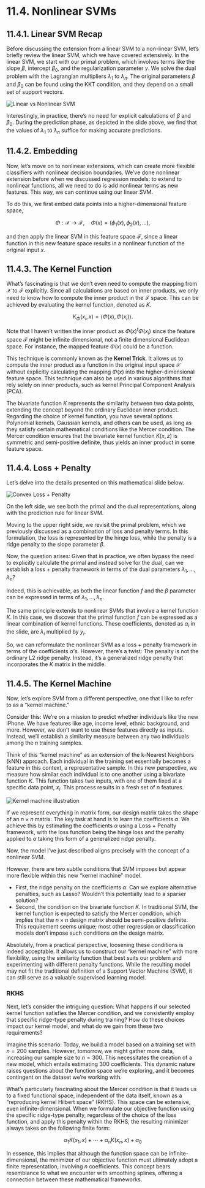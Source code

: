 # 11.4. Nonlinear SVMs

## 11.4.1. Linear SVM Recap

Before discussing the extension from a linear SVM to a non-linear SVM, let’s briefly review the linear SVM, which we have covered extensively. In the linear SVM, we start with our primal problem, which involves terms like the slope $`\beta`$, intercept $`\beta_0`$, and the regularization parameter $`\gamma`$. We solve the dual problem with the Lagrangian multipliers $`\lambda_1`$ to $`\lambda_n`$. The original parameters $`\beta`$ and $`\beta_0`$ can be found using the KKT condition, and they depend on a small set of support vectors.

![Linear vs Nonlinear SVM](../_images/w11_linear_nonlinear_SVM.png)

Interestingly, in practice, there’s no need for explicit calculations of $`\beta`$ and $`\beta_0`$. During the prediction phase, as depicted in the slide above, we find that the values of $`\lambda_1`$ to $`\lambda_n`$ suffice for making accurate predictions.

## 11.4.2. Embedding

Now, let’s move on to nonlinear extensions, which can create more flexible classifiers with nonlinear decision boundaries. We’ve done nonlinear extension before when we discussed regression models: to extend to nonlinear functions, all we need to do is add nonlinear terms as new features. This way, we can continue using our linear SVM.

To do this, we first embed data points into a higher-dimensional feature space,

```math
\Phi : \mathcal{X} \rightarrow \mathcal{F}, \quad \Phi(x) = (\phi_1(x), \phi_2(x), \dots ),
```

and then apply the linear SVM in this feature space $`\mathcal{F}`$, since a linear function in this new feature space results in a nonlinear function of the original input $`x`$.

## 11.4.3. The Kernel Function

What’s fascinating is that we don’t even need to compute the mapping from $`\mathcal{X}`$ to $`\mathcal{F}`$ explicitly. Since all calculations are based on inner products, we only need to know how to compute the inner product in the $`\mathcal{F}`$ space. This can be achieved by evaluating the kernel function, denoted as $`K`$.

```math
K_{\Phi}(x_i, x) = \langle \Phi(x), \Phi(x_i) \rangle.
```

Note that I haven’t written the inner product as $`\Phi(x)^t \Phi(x_i)`$ since the feature space $`\mathcal{F}`$ might be infinite dimensional, not a finite dimensional Euclidean space. For instance, the mapped feature $`\Phi(x)`$ could be a function.

This technique is commonly known as the **Kernel Trick**. It allows us to compute the inner product as a function in the original input space $`\mathcal{X}`$ without explicitly calculating the mapping $`\Phi(x)`$ into the higher-dimensional feature space. This technique can also be used in various algorithms that rely solely on inner products, such as kernel Principal Component Analysis (PCA).

The bivariate function $`K`$ represents the similarity between two data points, extending the concept beyond the ordinary Euclidean inner product. Regarding the choice of kernel function, you have several options. Polynomial kernels, Gaussian kernels, and others can be used, as long as they satisfy certain mathematical conditions like the Mercer condition. The Mercer condition ensures that the bivariate kernel function $`K(x, z)`$ is symmetric and semi-positive definite, thus yields an inner product in some feature space.

## 11.4.4. Loss + Penalty

Let’s delve into the details presented on this mathematical slide below.

![Convex Loss + Penalty](../_images/w11_convex_penalty.png)

On the left side, we see both the primal and the dual representations, along with the prediction rule for linear SVM.

Moving to the upper right side, we revisit the primal problem, which we previously discussed as a combination of loss and penalty terms. In this formulation, the loss is represented by the hinge loss, while the penalty is a ridge penalty to the slope parameter $`\beta`$.

Now, the question arises: Given that in practice, we often bypass the need to explicitly calculate the primal and instead solve for the dual, can we establish a loss + penalty framework in terms of the dual parameters $`\lambda_1, \dots, \lambda_n`$?

Indeed, this is achievable, as both the linear function $`f`$ and the $`\beta`$ parameter can be expressed in terms of $`\lambda_1, \dots, \lambda_n`$.

The same principle extends to nonlinear SVMs that involve a kernel function $`K`$. In this case, we discover that the primal function $`f`$ can be expressed as a linear combination of kernel functions. These coefficients, denoted as $`\alpha_i`$ in the slide, are $`\lambda_i`$ multiplied by $`y_i`$.

So, we can reformulate the nonlinear SVM as a loss + penalty framework in terms of the coefficients $`\alpha`$’s. However, there’s a twist: The penalty is not the ordinary L2 ridge penalty. Instead, it’s a generalized ridge penalty that incorporates the $`K`$ matrix in the middle.

## 11.4.5. The Kernel Machine

Now, let’s explore SVM from a different perspective, one that I like to refer to as a “kernel machine.”

Consider this: We’re on a mission to predict whether individuals like the new iPhone. We have features like age, income level, ethnic background, and more. However, we don’t want to use these features directly as inputs. Instead, we’ll establish a similarity measure between any two individuals among the $`n`$ training samples.

Think of this “kernel machine” as an extension of the k-Nearest Neighbors (kNN) approach. Each individual in the training set essentially becomes a feature in this context, a representative sample. In this new perspective, we measure how similar each individual is to one another using a bivariate function $`K`$. This function takes two inputs, with one of them fixed at a specific data point, $`x_i`$. This process results in a fresh set of $`n`$ features.

![Kernel machine illustration](../_images/w11_kernel_machine.png)

If we represent everything in matrix form, our design matrix takes the shape of an $`n \times n`$ matrix. The key task at hand is to learn the coefficients $`\alpha`$. We achieve this by estimating the coefficients $`\alpha`$ using a Loss + Penalty framework, with the loss function being the hinge loss and the penalty applied to $`\alpha`$ taking this form of a generalized ridge penalty.

Now, the model I’ve just described aligns precisely with the concept of a nonlinear SVM.

However, there are two subtle conditions that SVM imposes but appear more flexible within this new “kernel machine” model.

- First, the ridge penalty on the coefficients $`\alpha`$. Can we explore alternative penalties, such as Lasso? Wouldn’t this potentially lead to a sparser solution?
- Second, the condition on the bivariate function $`K`$. In traditional SVM, the kernel function is expected to satisfy the Mercer condition, which implies that the $`n \times n`$ design matrix should be semi-positive definite. This requirement seems unique; most other regression or classification models don’t impose such conditions on the design matrix.

Absolutely, from a practical perspective, loosening these conditions is indeed acceptable. It allows us to construct our “kernel machine” with more flexibility, using the similarity function that best suits our problem and experimenting with different penalty functions. While the resulting model may not fit the traditional definition of a Support Vector Machine (SVM), it can still serve as a valuable supervised learning model.

### RKHS

Next, let’s consider the intriguing question: What happens if our selected kernel function satisfies the Mercer condition, and we consistently employ that specific ridge-type penalty during training? How do these choices impact our kernel model, and what do we gain from these two requirements?

Imagine this scenario: Today, we build a model based on a training set with $`n = 200`$ samples. However, tomorrow, we might gather more data, increasing our sample size to $`n = 300`$. This necessitates the creation of a new model, which entails estimating 300 coefficients. This dynamic nature raises questions about the function space we’re exploring, and it becomes contingent on the dataset we’re working with.

What’s particularly fascinating about the Mercer condition is that it leads us to a fixed functional space, independent of the data itself, known as a “reproducing kernel Hilbert space” (RKHS). This space can be extensive, even infinite-dimensional. When we formulate our objective function using the specific ridge-type penalty, regardless of the choice of the loss function, and apply this penalty within the RKHS, the resulting minimizer always takes on the following finite form:

```math
\alpha_1 K(x_1, x) + \cdots + \alpha_n K(x_n, x) + \alpha_0
```

In essence, this implies that although the function space can be infinite-dimensional, the minimizer of our objective function must ultimately adopt a finite representation, involving $`n`$ coefficients. This concept bears resemblance to what we encounter with smoothing splines, offering a connection between these mathematical frameworks.
